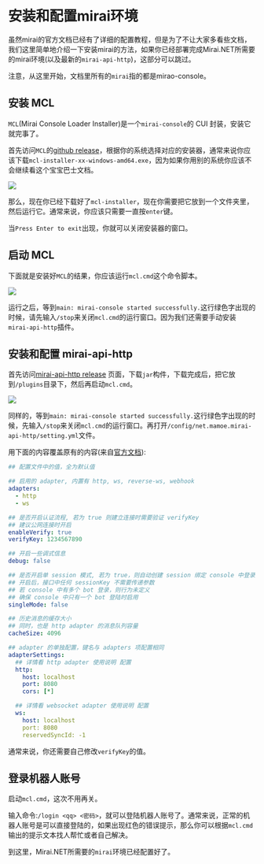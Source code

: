 # 安装和配置mirai环境

虽然mirai的官方文档已经有了详细的配置教程，但是为了不让大家多看些文档，我们这里简单地介绍一下安装mirai的方法，如果你已经部署完成Mirai.NET所需要的mirai环境(以及最新的`mirai-api-http`)，这部分可以跳过。

注意，从这里开始，文档里所有的`mirai`指的都是mirao-console。

## 安装 MCL

`MCL`(Mirai Console Loader Installer)是一个`mirai-console`的 CUI 封装，安装它就完事了。

首先访问`MCL`的[github release](https://github.com/iTXTech/mcl-installer/releases)，根据你的系统选择对应的安装器，通常来说你应该下载`mcl-installer-xx-windows-amd64.exe`，因为如果你用别的系统你应该不会继续看这个宝宝巴士文档。

![](https://i.loli.net/2021/08/04/tpKVqcEsbQHkRGJ.png)

那么，现在你已经下载好了`mcl-installer`，现在你需要把它放到一个文件夹里，然后运行它。通常来说，你应该只需要一直按`enter`键。

当`Press Enter to exit`出现，你就可以关闭安装器的窗口。

## 启动 MCL

下面就是安装好`MCL`的结果，你应该运行`mcl.cmd`这个命令脚本。

![](https://i.loli.net/2021/08/04/oeDvuIQGWMY4kOz.png)

运行之后，等到`main: mirai-console started successfully.`这行绿色字出现的时候，请先输入`/stop`来关闭`mcl.cmd`的运行窗口。因为我们还需要手动安装`mirai-api-http`插件。

## 安装和配置 mirai-api-http

首先访问[mirai-api-http release](https://github.com/project-mirai/mirai-api-http/releases) 页面，下载`jar`构件，下载完成后，把它放到`/plugins`目录下，然后再启动`mcl.cmd`。

![](https://i.loli.net/2021/08/04/dC35wLPz7rkcuj4.png)

同样的，等到`main: mirai-console started successfully.`这行绿色字出现的时候，先输入`/stop`来关闭`mcl.cmd`的运行窗口。再打开`/config/net.mamoe.mirai-api-http/setting.yml`文件。

用下面的内容覆盖原有的内容(来自[官方文档](https://docs.mirai.mamoe.net/mirai-api-http/#setting-yml-模板)):

```yaml
## 配置文件中的值，全为默认值

## 启用的 adapter, 内置有 http, ws, reverse-ws, webhook
adapters:
  - http
  - ws

## 是否开启认证流程, 若为 true 则建立连接时需要验证 verifyKey
## 建议公网连接时开启
enableVerify: true
verifyKey: 1234567890

## 开启一些调式信息
debug: false

## 是否开启单 session 模式, 若为 true，则自动创建 session 绑定 console 中登录的 bot
## 开启后，接口中任何 sessionKey 不需要传递参数
## 若 console 中有多个 bot 登录，则行为未定义
## 确保 console 中只有一个 bot 登陆时启用
singleMode: false

## 历史消息的缓存大小
## 同时，也是 http adapter 的消息队列容量
cacheSize: 4096

## adapter 的单独配置，键名与 adapters 项配置相同
adapterSettings:
  ## 详情看 http adapter 使用说明 配置
  http:
    host: localhost
    port: 8080
    cors: [*]

  ## 详情看 websocket adapter 使用说明 配置
  ws:
    host: localhost
    port: 8080
    reservedSyncId: -1
```

通常来说，你还需要自己修改`verifyKey`的值。

## 登录机器人账号

启动`mcl.cmd`，这次不用再关。

输入命令:`/login <qq> <密码>`，就可以登陆机器人账号了。通常来说，正常的机器人账号是可以直接登陆的，如果出现红色的错误提示，那么你可以根据`mcl.cmd`输出的提示文本找人帮忙或者自己解决。

到这里，Mirai.NET所需要的`mirai`环境已经配置好了。